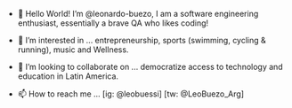 - 👋 Hello World! 
  I’m @leonardo-buezo, I am a software engineering enthusiast, essentially a brave QA who likes coding! 

- 👀 I’m interested in ... entrepreneurship, sports (swimming, cycling & running), music and Wellness.
- 💞️ I’m looking to collaborate on ... democratize access to technology and education in Latin America.

- 📫 How to reach me ... [ig: @leobuessi] [tw: @LeoBuezo_Arg]

<!---
leonardo-buezo/leonardo-buezo is a ✨ special ✨ repository because its `README.md` (this file) appears on your GitHub profile.
You can click the Preview link to take a look at your changes.
--->
